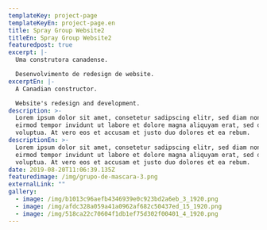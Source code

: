 ```yaml
---
templateKey: project-page
templateKeyEn: project-page.en
title: Spray Group Website2
titleEn: Spray Group Website2
featuredpost: true
excerpt: |-
  Uma construtora canadense.

  Desenvolvimento de redesign de website.
excerptEn: |-
  A Canadian constructor.

  Website's redesign and development.
description: >-
  Lorem ipsum dolor sit amet, consetetur sadipscing elitr, sed diam nonumy
  eirmod tempor invidunt ut labore et dolore magna aliquyam erat, sed diam
  voluptua. At vero eos et accusam et justo duo dolores et ea rebum.
descriptionEn: >-
  Lorem ipsum dolor sit amet, consetetur sadipscing elitr, sed diam nonumy
  eirmod tempor invidunt ut labore et dolore magna aliquyam erat, sed diam
  voluptua. At vero eos et accusam et justo duo dolores et ea rebum.
date: 2019-08-20T11:06:39.135Z
featuredimage: /img/grupo-de-mascara-3.png
externalLink: ""
gallery:
  - image: /img/b1013c96aefb4346939e0c923bd2a6eb_3_1920.png
  - image: /img/afdc328a059a41a0962af682c50437ed_15_1920.png
  - image: /img/518ca22c70604f1db1ef75d302f00401_4_1920.png
---
```


